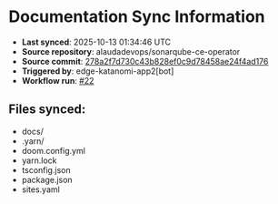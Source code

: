 # Documentation Sync Information

- **Last synced**: 2025-10-13 01:34:46 UTC
- **Source repository**: alaudadevops/sonarqube-ce-operator
- **Source commit**: [278a2f7d730c43b828ef0c9d78458ae24f4ad176](https://github.com/alaudadevops/sonarqube-ce-operator/commit/278a2f7d730c43b828ef0c9d78458ae24f4ad176)
- **Triggered by**: edge-katanomi-app2[bot]
- **Workflow run**: [#22](https://github.com/alaudadevops/sonarqube-ce-operator/actions/runs/18452645493)

## Files synced:
- docs/
- .yarn/
- doom.config.yml
- yarn.lock
- tsconfig.json
- package.json
- sites.yaml

